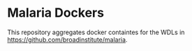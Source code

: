 # Malaria Dockers

This repository aggregates docker containtes for the WDLs in https://github.com/broadinstitute/malaria.
